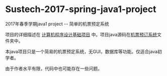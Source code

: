 # Sustech-2017-spring-java1-project
2017年春季学期java1 project -- 简单的机票预定系统

项目的详细描述在 [计算机程序设计基础项目](计算机程序设计基础项目.pdf) 中。项目java源码在[机票预订系统](./机票预订系统/src/机票预订系统)文件夹中。

本java项目只是一个简易的机票预定系统，无GUI，数据库等功能。仅适合java初学者。

由于作者水平有限，代码中也可能存在一些问题。
